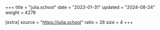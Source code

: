 +++
title = "julia.school"
date = "2023-01-31"
updated = "2024-08-24"
weight = 4278

[extra]
source = "https://julia.school"
ratio = 28
size = 4
+++
